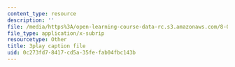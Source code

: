```yaml
---
content_type: resource
description: ''
file: /media/https%3A/open-learning-course-data-rc.s3.amazonaws.com/8-01sc-classical-mechanics-fall-2016/0c273fd78417cd5a35fefab04fbc143b_83NmtaE7fEk.srt
file_type: application/x-subrip
resourcetype: Other
title: 3play caption file
uid: 0c273fd7-8417-cd5a-35fe-fab04fbc143b
---
```

